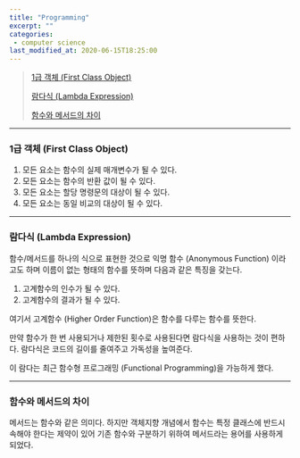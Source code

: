 ```yaml
---
title: "Programming"
excerpt: ""
categories:
 - computer science
last_modified_at: 2020-06-15T18:25:00
---
```


> [1급 객체 (First Class Object)](#1급-객체-first-class-object)
>
> [람다식 (Lambda Expression)](#람다식-lambda-expression)
>
> [함수와 메서드의 차이](#함수와-메서드의-차이)

---

### 1급 객체 (First Class Object)

1. 모든 요소는 함수의 실제 매개변수가 될 수 있다.
2. 모든 요소는 함수의 반환 값이 될 수 있다.
3. 모든 요소는 할당 명령문의 대상이 될 수 있다.
4. 모든 요소는 동일 비교의 대상이 될 수 있다.

---

### 람다식 (Lambda Expression)

함수/메서드를 하나의 식으로 표현한 것으로 익명 함수 (Anonymous Function) 이라고도 하며 이름이 없는 형태의 함수를 뜻하며 다음과 같은 특징을 갖는다.

1. 고계함수의 인수가 될 수 있다.
2. 고계함수의 결과가 될 수 있다.

여기서 고계함수 (Higher Order Function)은 함수를 다루는 함수를 뜻한다.

만약 함수가 한 번 사용되거나 제한된 횟수로 사용된다면 람다식을 사용하는 것이 편하다. 람다식은 코드의 길이를 줄여주고 가독성을 높여준다.

이 람다는 최근 함수형 프로그래밍 (Functional Programming)을 가능하게 했다.

---

### 함수와 메서드의 차이

메서드는 함수와 같은 의미다. 하지만 객체지향 개념에서 함수는 특정 클래스에 반드시 속해야 한다는 제약이 있어 기존 함수와 구분하기 위하여 메서드라는 용어를 사용하게 되었다.

